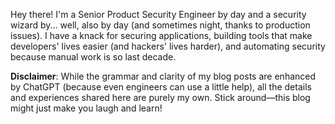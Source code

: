 Hey there! I'm a Senior Product Security Engineer by day and a security wizard by... well, also by day (and sometimes night, thanks to production issues). I have a knack for securing applications, building tools that make developers' lives easier (and hackers' lives harder), and automating security because manual work is so last decade.

**Disclaimer**: While the grammar and clarity of my blog posts are enhanced by ChatGPT (because even engineers can use a little help), all the details and experiences shared here are purely my own. Stick around—this blog might just make you laugh and learn!
